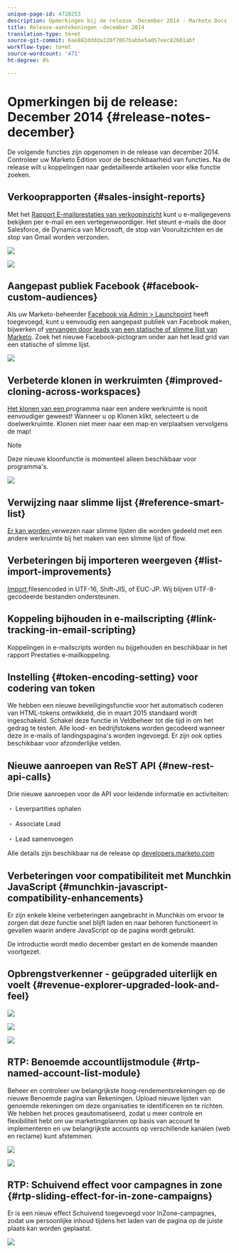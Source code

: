 ```yaml
---
unique-page-id: 4720253
description: Opmerkingen bij de release -December 2014 - Marketo Docs - Productdocumentatie
title: Release-aantekeningen -december 2014
translation-type: tm+mt
source-git-commit: 6ae882dddda220f7067babbe5a057eec82601abf
workflow-type: tm+mt
source-wordcount: '471'
ht-degree: 0%

---
```



# Opmerkingen bij de release: December 2014 {#release-notes-december}

De volgende functies zijn opgenomen in de release van december 2014. Controleer uw Marketo Edition voor de beschikbaarheid van functies. Na de release wilt u koppelingen naar gedetailleerde artikelen voor elke functie zoeken.

## Verkooprapporten {#sales-insight-reports}

Met het [Rapport E-mailprestaties van verkoopinzicht](../../product-docs/marketo-sales-insight/msi-for-salesforce/features/performance-reports/sales-insight-email-performance-report.md) kunt u e-mailgegevens bekijken per e-mail en een vertegenwoordiger. Het steunt e-mails die door Salesforce, de Dynamica van Microsoft, de stop van Vooruitzichten en de stop van Gmail worden verzonden.

![](assets/image2014-12-5-11-3a5-3a46.png)

![](assets/image2014-12-5-11-3a5-3a55.png)

## Aangepast publiek Facebook {#facebook-custom-audiences}

Als uw Marketo-beheerder [Facebook via Admin > Launchpoint](../../product-docs/demand-generation/ad-network-integrations/add-facebook-custom-audiences-as-a-launchpoint-service.md) heeft toegevoegd, kunt u eenvoudig een aangepast publiek van Facebook maken, bijwerken of [vervangen door leads van een statische of slimme lijst van Marketo](../../product-docs/demand-generation/facebook/create-a-custom-audience-in-facebook.md). Zoek het nieuwe Facebook-pictogram onder aan het lead grid van een statische of slimme lijst.

![](assets/image2014-12-5-11-3a6-3a28.png)

## Verbeterde klonen in werkruimten {#improved-cloning-across-workspaces}

[Het klonen van een ](../../product-docs/core-marketo-concepts/programs/working-with-programs/clone-a-program.md) programma naar een andere werkruimte is nooit eenvoudiger geweest! Wanneer u op Klonen klikt, selecteert u de doelwerkruimte. Klonen niet meer naar een map en verplaatsen vervolgens de map!

>[!NOTE]
>
>Deze nieuwe kloonfunctie is momenteel alleen beschikbaar voor programma&#39;s.

![](assets/image2014-12-5-11-3a7-3a13.png)

## Verwijzing naar slimme lijst {#reference-smart-list}

[Er kan worden ](../../product-docs/core-marketo-concepts/smart-lists-and-static-lists/using-smart-lists/reference-a-list-or-smart-list-across-workspaces.md)verwezen naar slimme lijsten die worden gedeeld met een andere werkruimte bij het maken van een slimme lijst of flow.

## Verbeteringen bij importeren weergeven {#list-import-improvements}

[Import ](../../getting-started/quick-wins/import-a-list-of-people.md) filesencoded in UTF-16, Shift-JIS, of EUC-JP. Wij blijven UTF-8-gecodeerde bestanden ondersteunen.

## Koppeling bijhouden in e-mailscripting {#link-tracking-in-email-scripting}

Koppelingen in e-mailscripts worden nu bijgehouden en beschikbaar in het rapport Prestaties e-mailkoppeling.

## Instelling {#token-encoding-setting} voor codering van token

We hebben een nieuwe beveiligingsfunctie voor het automatisch coderen van HTML-tokens ontwikkeld, die in maart 2015 standaard wordt ingeschakeld. Schakel deze functie in Veldbeheer tot die tijd in om het gedrag te testen. Alle lood- en bedrijfstokens worden gecodeerd wanneer deze in e-mails of landingspagina&#39;s worden ingevoegd. Er zijn ook opties beschikbaar voor afzonderlijke velden.

## Nieuwe aanroepen van ReST API {#new-rest-api-calls}

Drie nieuwe aanroepen voor de API voor leidende informatie en activiteiten:

・ Leverpartities ophalen

・ Associate Lead

・ Lead samenvoegen

Alle details zijn beschikbaar na de release op [developers.marketo.com](https://developers.marketo.com/)

## Verbeteringen voor compatibiliteit met Munchkin JavaScript {#munchkin-javascript-compatibility-enhancements}

Er zijn enkele kleine verbeteringen aangebracht in Munchkin om ervoor te zorgen dat deze functie snel blijft laden en naar behoren functioneert in gevallen waarin andere JavaScript op de pagina wordt gebruikt.

De introductie wordt medio december gestart en de komende maanden voortgezet.

## Opbrengstverkenner - geüpgraded uiterlijk en voelt {#revenue-explorer-upgraded-look-and-feel}

![](assets/image2014-12-5-11-3a8-3a4.png)

![](assets/image2014-12-5-11-3a8-3a14.png)

![](assets/image2014-12-5-11-3a8-3a36.png)

## RTP: Benoemde accountlijstmodule {#rtp-named-account-list-module}

Beheer en controleer uw belangrijkste hoog-rendementsrekeningen op de nieuwe Benoemde pagina van Rekeningen. Upload nieuwe lijsten van genoemde rekeningen om deze organisaties te identificeren en te richten. We hebben het proces geautomatiseerd, zodat u meer controle en flexibiliteit hebt om uw marketingplannen op basis van account te implementeren en uw belangrijkste accounts op verschillende kanalen (web en reclame) kunt afstemmen.

![](assets/image2014-12-5-11-3a8-3a56.png)

![](assets/image2014-12-5-11-3a9-3a10.png)

## RTP: Schuivend effect voor campagnes in zone {#rtp-sliding-effect-for-in-zone-campaigns}

Er is een nieuw effect Schuivend toegevoegd voor InZone-campagnes, zodat uw persoonlijke inhoud tijdens het laden van de pagina op de juiste plaats kan worden geplaatst.

![](assets/image2014-12-5-11-3a9-3a34.png)

